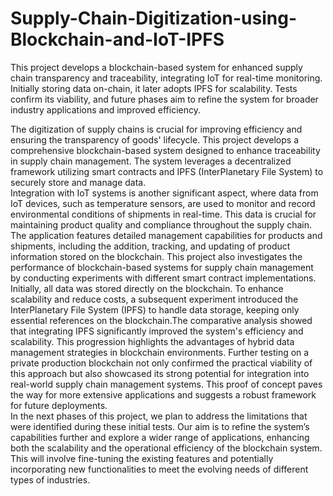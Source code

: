 # Supply-Chain-Digitization-using-Blockchain-and-IoT-IPFS
This project develops a blockchain-based system for enhanced supply chain transparency and traceability, integrating IoT for real-time monitoring. Initially storing data on-chain, it later adopts IPFS for scalability. Tests confirm its viability, and future phases aim to refine the system for broader industry applications and improved efficiency.

The digitization of supply chains is crucial for improving efficiency and 
ensuring the transparency of goods' lifecycle. This project develops a comprehensive 
blockchain-based system designed to enhance traceability in supply chain 
management. The system leverages a decentralized framework utilizing smart 
contracts and IPFS (InterPlanetary File System) to securely store and manage data.  
Integration with IoT systems is another significant aspect, where data from 
IoT devices, such as temperature sensors, are used to monitor and record 
environmental conditions of shipments in real-time. This data is crucial for 
maintaining product quality and compliance throughout the supply chain.  The 
application features detailed management capabilities for products and shipments, 
including the addition, tracking, and updating of product information stored on the 
blockchain. 
This project also investigates the performance of blockchain-based systems 
for supply chain management by conducting experiments with different smart 
contract implementations. Initially, all data was stored directly on the blockchain. To 
enhance scalability and reduce costs, a subsequent experiment introduced the 
InterPlanetary File System (IPFS) to handle data storage, keeping only essential 
references on the blockchain.The comparative analysis showed that integrating IPFS 
significantly improved the system's efficiency and scalability. This progression 
highlights the advantages of hybrid data management strategies in blockchain 
environments. 
Further testing on a private production blockchain not only confirmed the 
practical viability of this approach but also showcased its strong potential for 
integration into real-world supply chain management systems. This proof of concept 
paves the way for more extensive applications and suggests a robust framework for 
future deployments.  
In the next phases of this project, we plan to address the limitations that were 
identified during these initial tests. Our aim is to refine the system’s capabilities 
further and explore a wider range of applications, enhancing both the scalability and 
the operational efficiency of the blockchain system. This will involve fine-tuning the 
existing features and potentially incorporating new functionalities to meet the 
evolving needs of different types of industries. 

